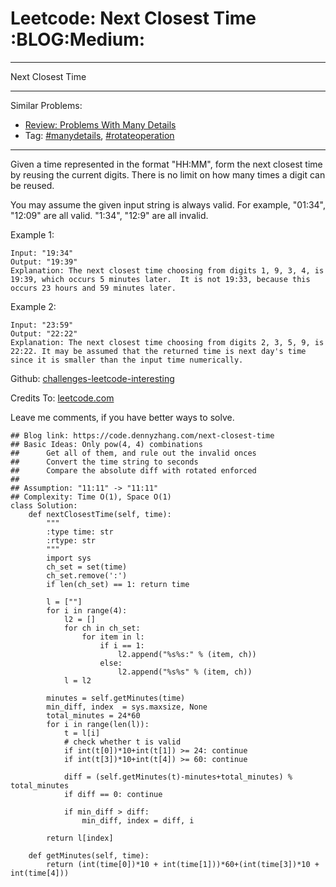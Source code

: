 # Leetcode: Next Closest Time     :BLOG:Medium:


---

Next Closest Time  

---

Similar Problems:  
-   [Review: Problems With Many Details](https://code.dennyzhang.com/review-manydetails)
-   Tag: [#manydetails](https://code.dennyzhang.com/tag/manydetails), [#rotateoperation](https://code.dennyzhang.com/tag/rotateoperation)

---

Given a time represented in the format "HH:MM", form the next closest time by reusing the current digits. There is no limit on how many times a digit can be reused.  

You may assume the given input string is always valid. For example, "01:34", "12:09" are all valid. "1:34", "12:9" are all invalid.  

Example 1:  

    Input: "19:34"
    Output: "19:39"
    Explanation: The next closest time choosing from digits 1, 9, 3, 4, is 19:39, which occurs 5 minutes later.  It is not 19:33, because this occurs 23 hours and 59 minutes later.

Example 2:  

    Input: "23:59"
    Output: "22:22"
    Explanation: The next closest time choosing from digits 2, 3, 5, 9, is 22:22. It may be assumed that the returned time is next day's time since it is smaller than the input time numerically.

Github: [challenges-leetcode-interesting](https://github.com/DennyZhang/challenges-leetcode-interesting/tree/master/next-closest-time)  

Credits To: [leetcode.com](https://leetcode.com/problems/next-closest-time/description/)  

Leave me comments, if you have better ways to solve.  

    ## Blog link: https://code.dennyzhang.com/next-closest-time
    ## Basic Ideas: Only pow(4, 4) combinations
    ##      Get all of them, and rule out the invalid onces
    ##      Convert the time string to seconds
    ##      Compare the absolute diff with rotated enforced
    ##
    ## Assumption: "11:11" -> "11:11"
    ## Complexity: Time O(1), Space O(1)
    class Solution:
        def nextClosestTime(self, time):
            """
            :type time: str
            :rtype: str
            """
            import sys
            ch_set = set(time)
            ch_set.remove(':')
            if len(ch_set) == 1: return time
    
            l = [""]
            for i in range(4):
                l2 = []
                for ch in ch_set:
                    for item in l:
                        if i == 1:
                            l2.append("%s%s:" % (item, ch))
                        else:
                            l2.append("%s%s" % (item, ch))
                l = l2
    
            minutes = self.getMinutes(time)
            min_diff, index  = sys.maxsize, None
            total_minutes = 24*60
            for i in range(len(l)):
                t = l[i]
                # check whether t is valid
                if int(t[0])*10+int(t[1]) >= 24: continue
                if int(t[3])*10+int(t[4]) >= 60: continue
    
                diff = (self.getMinutes(t)-minutes+total_minutes) % total_minutes
                if diff == 0: continue
    
                if min_diff > diff:
                    min_diff, index = diff, i
    
            return l[index]
    
        def getMinutes(self, time):
            return (int(time[0])*10 + int(time[1]))*60+(int(time[3])*10 + int(time[4]))